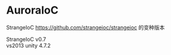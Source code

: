 # AuroraIoC
StrangeIoC https://github.com/strangeioc/strangeioc 的变种版本

StrangeIoC v0.7  
vs2013
unity 4.7.2
